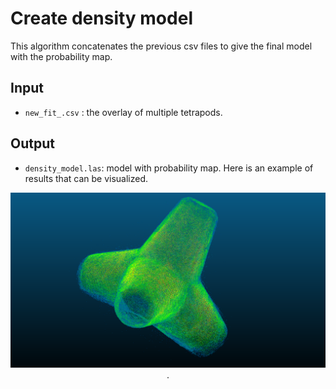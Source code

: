# Create density model

This algorithm concatenates the previous csv files to give the final model with the probability map. 


## Input 

- `new_fit_.csv` : the overlay of multiple tetrapods. 

## Output 

- `density_model.las`: model with probability map. 
Here is an example of results that can be visualized. 

<p align="center">
    <img src="density_model.png" alt="screenshot" width=800px>. 
</p> 
